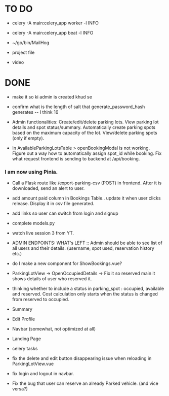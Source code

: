 # TO DO

- celery -A main:celery_app worker -l INFO
- celery -A main:celery_app beat -l INFO
- ~/go/bin/MailHog

- project file
- video

# DONE

- make it so ki admin is created khud se
- confirm what is the length of salt that generate_password_hash generates -- I think 16
- Admin functionalities:
  Create/edit/delete parking lots.
  View parking lot details and spot status/summary.
  Automatically create parking spots based on the maximum capacity of the lot.
  View/delete parking spots (only if empty).

- In AvailableParkingLotsTable > openBookingModal is not working. Figure out a way how to automatically assign spot_id while booking. Fix what request frontend is sending to backend at /api/booking.

### I am now using Pinia.

- Call a Flask route like /export-parking-csv (POST) in frontend. After it is downloaded, send an alert to user.

- add amount paid column in Bookings Table.. update it when user clicks release. Display it in csv file generated.
- add links so user can switch from login and signup

- complete models.py
- watch live session 3 from YT.

- ADMIN ENDPOINTS: WHAT's LEFT :: Admin should be able to see list of all users and their details. (username, spot used, reservation history etc.)
- do I make a new component for ShowBookings.vue?
- ParkingLotView -> OpenOccupiedDetails -> Fix it so reserved main it shows details of user who reserved it.
- thinking whether to include a status in parking_spot : occupied, available and reserved. Cost calculation only starts when the status is changed from reserved to occupied.

- Summary
- Edit Profile

- Navbar (somewhat, not optimized at all)

- Landing Page

- celery tasks
- fix the delete and edit button disappearing issue when reloading in ParkingLotView.vue
- fix login and logout in navbar.

- Fix the bug that user can reserve an already Parked vehicle. (and vice versa?)
